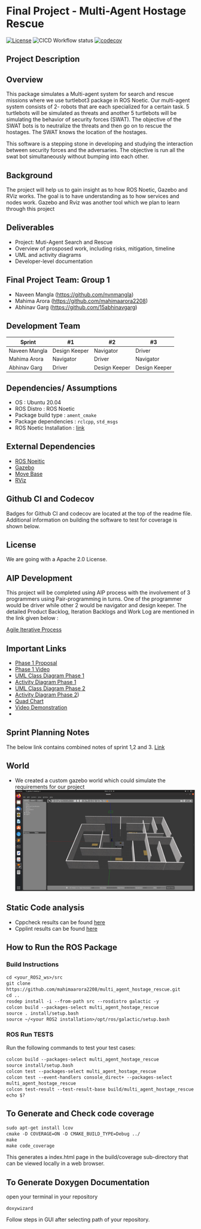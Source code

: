 # Final Project - Multi-Agent Hostage Rescue
[![License](https://img.shields.io/badge/License-Apache%202.0-blue.svg)](https://opensource.org/licenses/Apache-2.0)
![CICD Workflow status](https://github.com/mahimaarora2208/multi_agent_hostage_rescue/actions/workflows/build_and_coveralls.yml/badge.svg)
[![codecov](https://codecov.io/gh/mahimaarora2208/my-ros2-codecov-exp/branch/main/graph/badge.svg?token=AEULJJEMWV)](https://codecov.io/gh/mahimaarora2208/multi_agent_hostage_rescue)

## Project Description 
## Overview
This package simulates a Multi-agent system for search and rescue missions where we use turtlebot3 package in ROS Noetic. Our multi-agent system consists of 2- robots that are each specialized for a certain task. 5 turtlebots will be simulated as threats and another 5 turtlebots will be simulating the behavior of security forces (SWAT). The objective of the SWAT bots is to neutralize the threats and then go on to rescue the hostages. The SWAT knows the location of the hostages.

This software is a stepping stone in developing and studying the interaction between security forces and the adversaries. The objective is run all the swat bot simultaneously without bumping into each other.

## Background
The project will help us to gain insight as to how ROS Noetic, Gazebo and RViz works. The goal is to have understanding as to how services and nodes work. Gazebo and Rviz was another tool which we plan to learn through this project

## Deliverables
* Project: Muti-Agent Search and Rescue
* Overview of prosposed work, including risks, mitigation, timeline
* UML and activity diagrams
* Developer-level documentation
## Final Project Team: Group 1

 - Naveen Mangla (https://github.com/nvnmangla)
 - Mahima Arora  (https://github.com/mahimaarora2208)
 - Abhinav Garg  (https://github.com/15abhinavgarg)

## Development Team
Sprint | #1 | #2 | #3 |
--- | --- | --- | ---
Naveen Mangla | Design Keeper | Navigator | Driver
Mahima Arora | Navigator | Driver | Navigator
Abhinav Garg | Driver | Design Keeper | Design Keeper  

## Dependencies/ Assumptions
- OS : Ubuntu 20.04 
- ROS Distro : ROS Noetic
- Package build type : ```ament_cmake ```
- Package dependencies : ```rclcpp```, ```std_msgs``` 
- ROS Noetic Installation : [link](http://wiki.ros.org/noetic)

## External Dependencies
- [ROS Noeitic](http://wiki.ros.org/noetic)
- [Gazebo](http://gazebosim.org/)
- [Move Base](http://wiki.ros.org/move_base)
- [RViz](http://wiki.ros.org/rviz)


## Github CI and Codecov

Badges for Github CI and codecov are located at the top of the readme file. 
Additional information on building the software to test for coverage is shown below. 

## License
We are going with a Apache 2.0 License.

## AIP Development

This project will be completed using AIP process with the involvement of 3 programmers using Pair-programming in turns. One of the programmer would be driver while other 2 would be navigator and design keeper. The detailed Product Backlog, Iteration Backlogs and Work Log are mentioned in the link given below :

[Agile Iterative Process](https://docs.google.com/spreadsheets/d/1mDrRoUfZzBNDNiOhypIE3cQk9wSGpyxWhO2YZYkp0Ic/edit?usp=sharing)

## Important Links
   * [Phase 1 Proposal](https://drive.google.com/file/d/1Q7Ae7BqAT_y9z2TzFeA78kWwCRC0aNpY/view?usp=share_link)
   * [Phase 1 Video](https://drive.google.com/file/d/1j9FvWYJ_o5ee0BTNtfcTjndG6ISZVPU-/view)
   * [UML Class Diagram Phase 1](https://drive.google.com/file/d/1heAoCuE7eX8_rLSVcIel38kI9LPRAprV/view?usp=share_link)
   * [Activity Diagram Phase 1](https://drive.google.com/file/d/1A6i3RmnGnbHXjkOn1xPDj8RQZXLSRa0C/view?usp=share_link)
   * [UML Class Diagram Phase 2](#generating-documentation)
   * [Activity Diagram Phase 2](https://drive.google.com/file/d/1A6i3RmnGnbHXjkOn1xPDj8RQZXLSRa0C/view?usp=share_link))
   * [Quad Chart](https://drive.google.com/file/d/1Q7Ae7BqAT_y9z2TzFeA78kWwCRC0aNpY/view?usp=share_link)
   * [Video Demonstration](#uml-class-diagram)
   * [](#known-issues)

## Sprint Planning Notes
The below link contains combined notes of sprint 1,2 and 3.
[Link](https://docs.google.com/document/d/11oySgE_zwOvXpFovoRmgSecJl7ENY24lKy-PxDtwdi0/edit?usp=sharing)

## World
* We created a custom gazebo world which could simulate the requirements for our project
![image](https://github.com/mjoshi07/project_finder/blob/dev_phase2/data/gazebo_world.png)

## Static Code analysis
* Cppcheck results can be found [here](https://github.com/mjoshi07/project_finder/blob/dev_phase2/results/cppcheck.txt)
* Cpplint results can be found [here](https://github.com/mjoshi07/project_finder/blob/dev_phase2/results/cpplint.txt)
## How to Run the ROS Package
### Build Instructions
```
cd <your_ROS2_ws>/src
git clone https://github.com/mahimaarora2208/multi_agent_hostage_rescue.git
cd ..   
rosdep install -i --from-path src --rosdistro galactic -y
colcon build --packages-select multi_agent_hostage_rescue
source . install/setup.bash
source ~/<your ROS2 installation>/opt/ros/galactic/setup.bash
```

### ROS Run TESTS
Run the following commands to test your test cases:
```
colcon build --packages-select multi_agent_hostage_rescue
source install/setup.bash
colcon test --packages-select multi_agent_hostage_rescue
colcon test --event-handlers console_direct+ --packages-select multi_agent_hostage_rescue 
colcon test-result --test-result-base build/multi_agent_hostage_rescue
echo $?
```

## To Generate and Check code coverage
```
sudo apt-get install lcov
cmake -D COVERAGE=ON -D CMAKE_BUILD_TYPE=Debug ../
make
make code_coverage
```
This generates a index.html page in the build/coverage sub-directory that can be viewed locally in a web browser.

## To Generate Doxygen Documentation
open your terminal in your repository
```
doxywizard
```
Follow steps in GUI after selecting path of your repository.